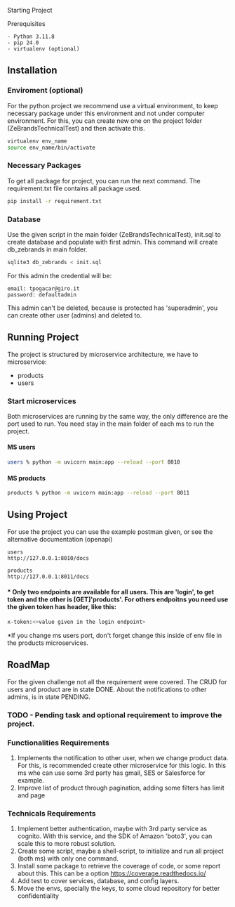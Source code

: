Starting Project

Prerequisites

    - Python 3.11.8
    - pip 24.0
    - virtualenv (optional)
    

## Installation

### Enviroment (optional)

For the python project we recommend use a virtual environment, to keep necessary package under this environment and not under computer environment.
For this, you can create new one on the project folder (ZeBrandsTechnicalTest) and then activate this.

```bash
virtualenv env_name
source env_name/bin/activate
```
### Necessary Packages

To get all package for project, you can run the next command. The requirement.txt file contains all package used.

```bash
pip install -r requirement.txt
```

### Database

Use the given script in the main folder (ZeBrandsTechnicalTest), init.sql to create database and populate with first admin. This command will create db_zebrands in main folder.

```bash
sqlite3 db_zebrands < init.sql
```

For this admin the credential will be:
```
email: tpogacar@giro.it
password: defaultadmin
```
This admin can't be deleted, because is protected has 'superadmin', you can create other user (admins) and deleted to.

## Running Project

The project is structured by microservice architecture, we have to microservice: 
* products
* users

### Start microservices

Both microservices are running by the same way, the only difference are the port used to run. You need stay in the main folder of each ms to run the project.

#### MS users
```bash
users % python -m uvicorn main:app --reload --port 8010
```
#### MS products
```bash
products % python -m uvicorn main:app --reload --port 8011
```

## Using Project

For use the project you can use the example postman given, or see the alternative documentation (openapi)
```
users
http://127.0.0.1:8010/docs

products
http://127.0.0.1:8011/docs
```

#### * Only two endpoints are available for all users. This are 'login', to get token and the other is [GET]'products'. For others endpoitns you need use the given token has header, like this:
```bash
x-token:<>value given in the login endpoint>
```


*If you change ms users port, don't forget change this inside of env file in the products microservices.
## RoadMap
For the given challenge not all the requirement were covered. The CRUD for users and product are in state DONE. About the notifications to other admins, is in state PENDING. 

### TODO - Pending task and optional requirement to improve the project.

### Functionalities Requirements
1. Implements the notification to other user, when we change product data. For this, is recommended create other microservice for this logic. 
In this ms whe can use some 3rd party has gmail, SES or Salesforce for example.
2. Improve list of product through pagination, adding some filters has limit and page

### Technicals Requirements
1. Implement better authentication, maybe with 3rd party service as cognito. With this service, and the SDK of Amazon 'boto3', you can scale this to more robust solution.
2. Create some script, maybe a shell-script, to initialize and run all project (both ms) with only one command.
3. Install some package to retrieve the coverage of code, or some report about this. This can be a option https://coverage.readthedocs.io/
4. Add test to cover services, database, and config layers.
5. Move the envs, specially the keys, to some cloud repository for better confidentiality
